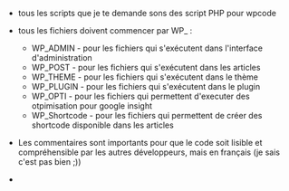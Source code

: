 - tous les scripts que je te demande sons des script PHP pour wpcode
- tous les fichiers doivent commencer par WP_ :
    -   WP_ADMIN - pour les fichiers qui s'exécutent dans l'interface d'administration
    -   WP_POST - pour les fichiers qui s'exécutent dans les articles
    -   WP_THEME - pour les fichiers qui s'exécutent dans le thème
    -   WP_PLUGIN - pour les fichiers qui s'exécutent dans le plugin
    -   WP_OPTI - pour les fichiers qui permettent d'executer des otpimisation pour google insight
    -   WP_Shortcode - pour les fichiers qui permettent de créer des shortcode disponible dans les articles

- Les commentaires sont importants pour que le code soit lisible et compréhensible par les autres développeurs, mais en français (je sais c'est pas bien ;))
- 